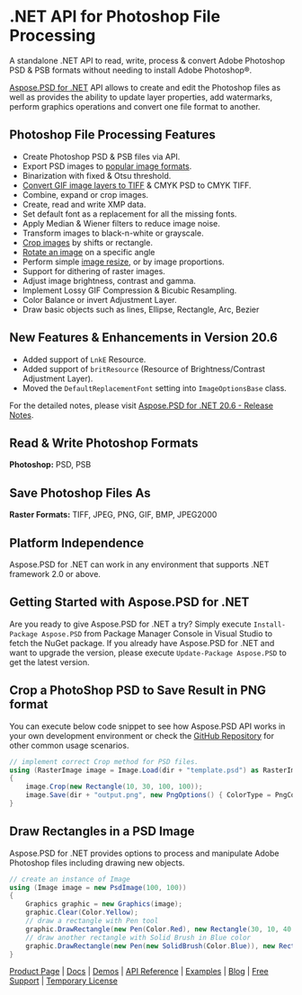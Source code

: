 # .NET API for Photoshop File Processing

A standalone .NET API to read, write, process & convert Adobe Photoshop PSD & PSB formats without needing to install Adobe Photoshop®.

[Aspose.PSD for .NET](https://products.aspose.com/psd/net) API allows to create and edit the Photoshop files as well as provides the ability to update layer properties, add watermarks, perform graphics operations and convert one file format to another.

## Photoshop File Processing Features

- Create Photoshop PSD & PSB files via API.
- Export PSD images to [popular image formats](https://docs.aspose.com/display/psdnet/Supported+File+Formats).
- Binarization with fixed & Otsu threshold.
- [Convert GIF image layers to TIFF](https://docs.aspose.com/display/psdnet/Converting+Images#ConvertingImages-ConvertGIFImageLayersToTIFFImage) & CMYK PSD to CMYK TIFF.
- Combine, expand or crop images.
- Create, read and write XMP data.
- Set default font as a replacement for all the missing fonts.
- Apply Median & Wiener filters to reduce image noise.
- Transform images to black-n-white or grayscale.
- [Crop images](https://docs.aspose.com/display/psdnet/Crop%2C+Rotate+and+Resize+Images#Crop,RotateandResizeImages-CroppingImages) by shifts or rectangle.
- [Rotate an image](https://docs.aspose.com/display/psdnet/Crop%2C+Rotate+and+Resize+Images#Crop,RotateandResizeImages-RotateandFlipanImage) on a specific angle
- Perform simple [image resize](https://docs.aspose.com/display/psdnet/Crop%2C+Rotate+and+Resize+Images#Crop,RotateandResizeImages-ResizingImages), or by image proportions.
- Support for dithering of raster images.
- Adjust image brightness, contrast and gamma.
- Implement Lossy GIF Compression & Bicubic Resampling.
- Color Balance or invert Adjustment Layer.
- Draw basic objects such as lines, Ellipse, Rectangle, Arc, Bezier

## New Features & Enhancements in Version 20.6

- Added support of `LnkE` Resource.
- Added support of `britResource` (Resource of Brightness/Contrast Adjustment Layer).
- Moved the `DefaultReplacementFont` setting into `ImageOptionsBase` class.

For the detailed notes, please visit [Aspose.PSD for .NET 20.6 - Release Notes](https://docs.aspose.com/display/psdnet/Aspose.PSD+for+.NET+20.6+-+Release+Notes).

## Read & Write Photoshop Formats

**Photoshop:** PSD, PSB

## Save Photoshop Files As

**Raster Formats:** TIFF, JPEG, PNG, GIF, BMP, JPEG2000

## Platform Independence

Aspose.PSD for .NET can work in any environment that supports .NET framework 2.0 or above.

## Getting Started with Aspose.PSD for .NET

Are you ready to give Aspose.PSD for .NET a try? Simply execute `Install-Package Aspose.PSD` from Package Manager Console in Visual Studio to fetch the NuGet package. If you already have Aspose.PSD for .NET and want to upgrade the version, please execute `Update-Package Aspose.PSD` to get the latest version.

## Crop a PhotoShop PSD to Save Result in PNG format

You can execute below code snippet to see how Aspose.PSD API works in your own development environment or check the [GitHub Repository](https://github.com/aspose-psd/Aspose.PSD-for-.NET) for other common usage scenarios. 

```csharp
// implement correct Crop method for PSD files.
using (RasterImage image = Image.Load(dir + "template.psd") as RasterImage)
{
    image.Crop(new Rectangle(10, 30, 100, 100));
    image.Save(dir + "output.png", new PngOptions() { ColorType = PngColorType.TruecolorWithAlpha });
}
```

## Draw Rectangles in a PSD Image

Aspose.PSD for .NET provides options to process and manipulate Adobe Photoshop files including drawing new objects.

```csharp
// create an instance of Image
using (Image image = new PsdImage(100, 100))
{
    Graphics graphic = new Graphics(image);
    graphic.Clear(Color.Yellow);
    // draw a rectangle with Pen tool
    graphic.DrawRectangle(new Pen(Color.Red), new Rectangle(30, 10, 40, 80));
    // draw another rectangle with Solid Brush in Blue color
    graphic.DrawRectangle(new Pen(new SolidBrush(Color.Blue)), new Rectangle(10, 30, 80, 40));
}
```

[Product Page](https://products.aspose.com/psd/net) | [Docs](https://docs.aspose.com/display/psdnet/Home) | [Demos](https://products.aspose.app/psd/family) | [API Reference](https://apireference.aspose.com/psd/net) | [Examples](https://github.com/aspose-psd/Aspose.PSD-for-.NET) | [Blog](https://blog.aspose.com/category/psd/) | [Free Support](https://forum.aspose.com/c/psd) |  [Temporary License](https://purchase.aspose.com/temporary-license)

